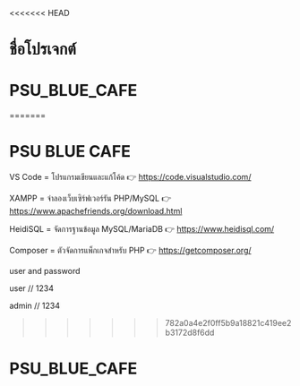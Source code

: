 <<<<<<< HEAD
# ชื่อโปรเจกต์
# PSU_BLUE_CAFE
=======
# PSU BLUE CAFE

VS Code = โปรแกรมเขียนและแก้โค้ด 👉 https://code.visualstudio.com/

XAMPP = จำลองเว็บเซิร์ฟเวอร์รัน PHP/MySQL 👉 https://www.apachefriends.org/download.html

HeidiSQL = จัดการฐานข้อมูล MySQL/MariaDB 👉 https://www.heidisql.com/

Composer = ตัวจัดการแพ็กเกจสำหรับ PHP 👉 https://getcomposer.org/


user and password 

user // 1234


admin // 1234
>>>>>>> 782a0a4e2f0ff5b9a18821c419ee2b3172d8f6dd
# PSU_BLUE_CAFE
